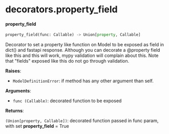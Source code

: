 <a name="decorators.property_field"></a>
# decorators.property\_field

<a name="decorators.property_field.property_field"></a>
#### property\_field

```python
property_field(func: Callable) -> Union[property, Callable]
```

Decorator to set a property like function on Model to be exposed
as field in dict() and fastapi response.
Although you can decorate a @property field like this and this will work,
mypy validation will complain about this.
Note that "fields" exposed like this do not go through validation.

**Raises**:

- `ModelDefinitionError`: if method has any other argument than self.

**Arguments**:

- `func (Callable)`: decorated function to be exposed

**Returns**:

`(Union[property, Callable])`: decorated function passed in func param, with set __property_field__ = True


